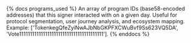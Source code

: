 {% docs programs_used %}
An array of program IDs (base58-encoded addresses) that this signer interacted with on a given day. Useful for protocol segmentation, user journey analysis, and ecosystem mapping. Example: ['TokenkegQfeZyiNwAJbNbGKPFXCWuBvf9Ss623VQ5DA', 'Vote111111111111111111111111111111111111111'].
{% enddocs %} 